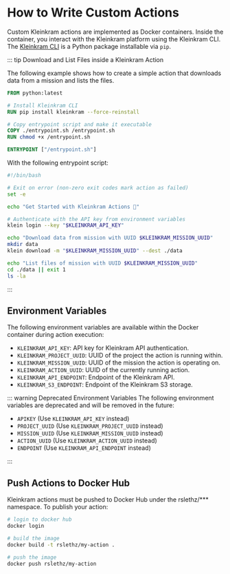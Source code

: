 # How to Write Custom Actions

Custom Kleinkram actions are implemented as Docker containers. Inside the container, you interact with the Kleinkram
platform using the Kleinkram CLI. The [Kleinkram CLI](/usage/python/getting-started) is a Python package installable via
`pip`.

::: tip Download and List Files inside a Kleinkram Action

The following example shows how to create a simple action that downloads data from a mission and lists the files.

```Dockerfile
FROM python:latest

# Install Kleinkram CLI
RUN pip install kleinkram --force-reinstall

# Copy entrypoint script and make it executable
COPY ./entrypoint.sh /entrypoint.sh
RUN chmod +x /entrypoint.sh

ENTRYPOINT ["/entrypoint.sh"]
```

With the following entrypoint script:

```bash
#!/bin/bash

# Exit on error (non-zero exit codes mark action as failed)
set -e

echo "Get Started with Kleinkram Actions 🚀"

# Authenticate with the API key from environment variables
klein login --key "$KLEINKRAM_API_KEY"

echo "Download data from mission with UUID $KLEINKRAM_MISSION_UUID"
mkdir data
klein download -m "$KLEINKRAM_MISSION_UUID" --dest ./data

echo "List files of mission with UUID $KLEINKRAM_MISSION_UUID"
cd ./data || exit 1
ls -la
```

:::

## Environment Variables

The following environment variables are available within the Docker container during action execution:

- `KLEINKRAM_API_KEY`: API key for Kleinkram API authentication.
- `KLEINKRAM_PROJECT_UUID`: UUID of the project the action is running within.
- `KLEINKRAM_MISSION_UUID`: UUID of the mission the action is operating on.
- `KLEINKRAM_ACTION_UUID`: UUID of the currently running action.
- `KLEINKRAM_API_ENDPOINT`: Endpoint of the Kleinkram API.
- `KLEINKRAM_S3_ENDPOINT`: Endpoint of the Kleinkram S3 storage.

::: warning Deprecated Environment Variables
The following environment variables are deprecated and will be removed in the future:

- `APIKEY` (Use `KLEINKRAM_API_KEY` instead)
- `PROJECT_UUID` (Use `KLEINKRAM_PROJECT_UUID` instead)
- `MISSION_UUID` (Use `KLEINKRAM_MISSION_UUID` instead)
- `ACTION_UUID` (Use `KLEINKRAM_ACTION_UUID` instead)
- `ENDPOINT` (Use `KLEINKRAM_API_ENDPOINT` instead)

:::

## Push Actions to Docker Hub

Kleinkram actions must be pushed to Docker Hub under the rslethz/\*\*\* namespace. To publish your action:

```bash
# login to docker hub
docker login

# build the image
docker build -t rslethz/my-action .

# push the image
docker push rslethz/my-action
```
